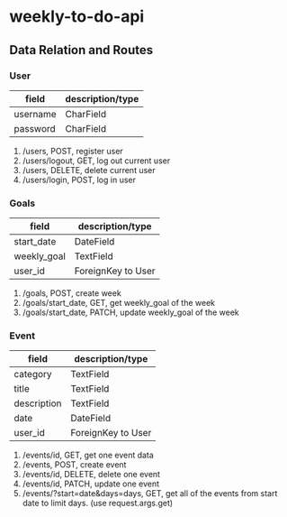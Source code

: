 # weekly-to-do-api

## Data Relation and Routes
### User
| field | description/type |
| ----------- | ----------- |
| username | CharField |
| password | CharField |
1. /users, POST, register user
2. /users/logout, GET, log out current user
3. /users, DELETE, delete current user
4. /users/login, POST, log in user

### Goals
| field | description/type |
| ----------- | ----------- |
| start_date | DateField |
| weekly_goal | TextField |
| user_id | ForeignKey to User |
1. /goals, POST, create week
2. /goals/start_date, GET, get weekly_goal of the week
3. /goals/start_date, PATCH, update weekly_goal of the week

### Event
| field | description/type |
| ----------- | ----------- |
| category | TextField |
| title | TextField |
| description | TextField |
| date | DateField |
| user_id | ForeignKey to User |
1. /events/id, GET, get one event data
2. /events, POST, create event
3. /events/id, DELETE, delete one event
4. /events/id, PATCH, update one event
5. /events/?start=date&days=days, GET, get all of the events from start date to limit days. (use request.args.get)

